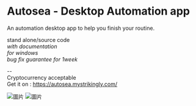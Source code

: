 # Autosea - Desktop Automation app
An automation desktop app to help you finish your routine.  
  
stand alone/source code  
*with documentation*  
*for windows*  
*bug fix guarantee for 1week*  
  
--  
Cryptocurrency acceptable  
Get it on : https://autosea.mystrikingly.com/


![圖片](https://user-images.githubusercontent.com/99410025/153586490-18851d11-99b9-4cbe-afc6-b402aecdf6ce.png)
![圖片](https://user-images.githubusercontent.com/99410025/153586564-9d3da3c1-7d69-46e3-8790-a2729e079de4.png)
